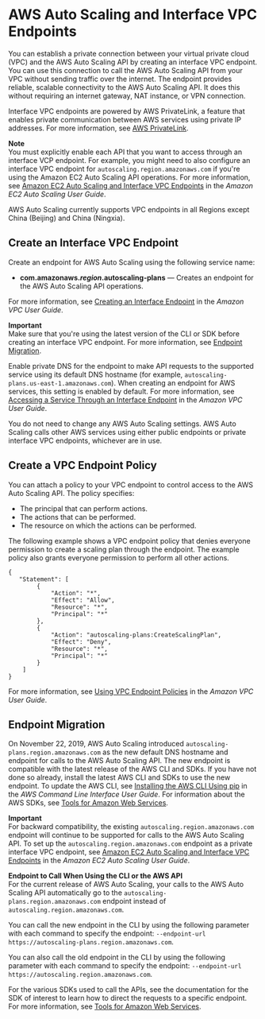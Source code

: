 # AWS Auto Scaling and Interface VPC Endpoints<a name="aws-auto-scaling-vpc-endpoints"></a>

You can establish a private connection between your virtual private cloud \(VPC\) and the AWS Auto Scaling API by creating an interface VPC endpoint\. You can use this connection to call the AWS Auto Scaling API from your VPC without sending traffic over the internet\. The endpoint provides reliable, scalable connectivity to the AWS Auto Scaling API\. It does this without requiring an internet gateway, NAT instance, or VPN connection\. 

Interface VPC endpoints are powered by AWS PrivateLink, a feature that enables private communication between AWS services using private IP addresses\. For more information, see [AWS PrivateLink](https://aws.amazon.com/privatelink)\.

**Note**  
You must explicitly enable each API that you want to access through an interface VCP endpoint\. For example, you might need to also configure an interface VPC endpoint for `autoscaling.region.amazonaws.com` if you're using the Amazon EC2 Auto Scaling API operations\. For more information, see [Amazon EC2 Auto Scaling and Interface VPC Endpoints](https://docs.aws.amazon.com/autoscaling/ec2/userguide/ec2-auto-scaling-vpc-endpoints) in the *Amazon EC2 Auto Scaling User Guide*\.

AWS Auto Scaling currently supports VPC endpoints in all Regions except China \(Beijing\) and China \(Ningxia\)\.

## Create an Interface VPC Endpoint<a name="create-vpce-aws-as"></a>

Create an endpoint for AWS Auto Scaling using the following service name:
+ **com\.amazonaws\.*region*\.autoscaling\-plans**  — Creates an endpoint for the AWS Auto Scaling API operations\.

For more information, see [Creating an Interface Endpoint](https://docs.aws.amazon.com/vpc/latest/userguide/vpce-interface.html#create-interface-endpoint) in the *Amazon VPC User Guide*\. 

**Important**  
Make sure that you're using the latest version of the CLI or SDK before creating an interface VPC endpoint\. For more information, see [Endpoint Migration](#upgrading-cli-sdk-aws-as)\.

Enable private DNS for the endpoint to make API requests to the supported service using its default DNS hostname \(for example, `autoscaling-plans.us-east-1.amazonaws.com`\)\. When creating an endpoint for AWS services, this setting is enabled by default\. For more information, see [Accessing a Service Through an Interface Endpoint](https://docs.aws.amazon.com/vpc/latest/userguide/vpce-interface.html#access-service-though-endpoint) in the *Amazon VPC User Guide*\. 

You do not need to change any AWS Auto Scaling settings\. AWS Auto Scaling calls other AWS services using either public endpoints or private interface VPC endpoints, whichever are in use\. 

## Create a VPC Endpoint Policy<a name="create-vpce-policy-aws-as"></a>

You can attach a policy to your VPC endpoint to control access to the AWS Auto Scaling API\. The policy specifies:
+ The principal that can perform actions\.
+ The actions that can be performed\.
+ The resource on which the actions can be performed\.

The following example shows a VPC endpoint policy that denies everyone permission to create a scaling plan through the endpoint\. The example policy also grants everyone permission to perform all other actions\.

```
{
   "Statement": [
        {
            "Action": "*",
            "Effect": "Allow",
            "Resource": "*",
            "Principal": "*"
        },
        {
            "Action": "autoscaling-plans:CreateScalingPlan",
            "Effect": "Deny",
            "Resource": "*",
            "Principal": "*"
        }
    ]
}
```

For more information, see [Using VPC Endpoint Policies](https://docs.aws.amazon.com/vpc/latest/userguide/vpc-endpoints-access.html#vpc-endpoint-policies) in the *Amazon VPC User Guide*\.

## Endpoint Migration<a name="upgrading-cli-sdk-aws-as"></a>

On November 22, 2019, AWS Auto Scaling introduced `autoscaling-plans.region.amazonaws.com` as the new default DNS hostname and endpoint for calls to the AWS Auto Scaling API\. The new endpoint is compatible with the latest release of the AWS CLI and SDKs\. If you have not done so already, install the latest AWS CLI and SDKs to use the new endpoint\. To update the AWS CLI, see [Installing the AWS CLI Using pip](https://docs.aws.amazon.com/cli/latest/userguide/cli-chap-install.html#install-tool-pip) in the *AWS Command Line Interface User Guide*\. For information about the AWS SDKs, see [Tools for Amazon Web Services](https://aws.amazon.com/tools)\.

**Important**  
For backward compatibility, the existing `autoscaling.region.amazonaws.com` endpoint will continue to be supported for calls to the AWS Auto Scaling API\. To set up the `autoscaling.region.amazonaws.com` endpoint as a private interface VPC endpoint, see [Amazon EC2 Auto Scaling and Interface VPC Endpoints](https://docs.aws.amazon.com/autoscaling/ec2/userguide/ec2-auto-scaling-vpc-endpoints) in the *Amazon EC2 Auto Scaling User Guide*\.

**Endpoint to Call When Using the CLI or the AWS API**  
For the current release of AWS Auto Scaling, your calls to the AWS Auto Scaling API automatically go to the `autoscaling-plans.region.amazonaws.com` endpoint instead of `autoscaling.region.amazonaws.com`\.

You can call the new endpoint in the CLI by using the following parameter with each command to specify the endpoint: `--endpoint-url https://autoscaling-plans.region.amazonaws.com`\. 

You can also call the old endpoint in the CLI by using the following parameter with each command to specify the endpoint: `--endpoint-url https://autoscaling.region.amazonaws.com`\. 

For the various SDKs used to call the APIs, see the documentation for the SDK of interest to learn how to direct the requests to a specific endpoint\. For more information, see [Tools for Amazon Web Services](https://aws.amazon.com/tools)\.